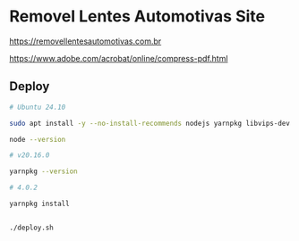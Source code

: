 # Removel Lentes Automotivas Site

<https://removellentesautomotivas.com.br>

<https://www.adobe.com/acrobat/online/compress-pdf.html>

## Deploy

```sh
# Ubuntu 24.10

sudo apt install -y --no-install-recommends nodejs yarnpkg libvips-dev

node --version

# v20.16.0

yarnpkg --version

# 4.0.2

yarnpkg install


./deploy.sh
```
